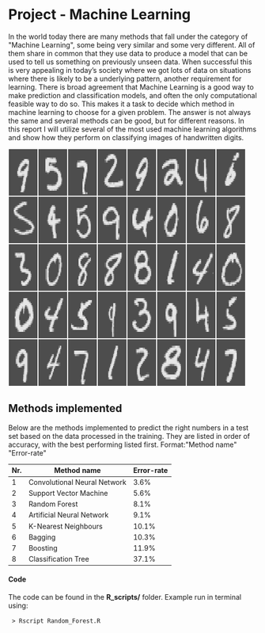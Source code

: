# Project - Machine Learning

In the world today there are many methods that fall under the category of "Machine Learning", some being very similar and some very different. All of them share in common that they use data to produce a model that can be used to tell us something on previously unseen data. When successful this is very appealing in today’s society where we got lots of data on situations where there is likely to be a underlying pattern, another requirement for learning. There is broad agreement that Machine Learning is a good way to make prediction and classification models, and often the only computational feasible way to do so. This makes it a task to decide which method in machine learning to choose for a given problem. The answer is not always the same and several methods can be good, but for different reasons. In this report I will utilize several of the most used machine learning algorithms and show how they perform on classifying images of handwritten digits.

![alt text][digits_front]

[digits_front]: R_scripts/data/images_digits.png "Handwritten digits from training set"

## Methods implemented
Below are the methods implemented to predict the right numbers in a test set based on the data processed in the training.
They are listed in order of accuracy, with the best performing listed first.
Format:"Method name" "Error-rate"

 Nr. | Method name | Error-rate
--- | --- | ---
1 | Convolutional Neural Network | 3.6%
2 | Support Vector Machine | 5.6%
3 | Random Forest | 8.1%
4 | Artificial Neural Network | 9.1%
5 | K-Nearest Neighbours | 10.1%
6 | Bagging | 10.3%
7 | Boosting | 11.9%
8 | Classification Tree | 37.1%

#### Code
The code can be found in the **R_scripts/** folder. Example run in terminal using:

```
 > Rscript Random_Forest.R
